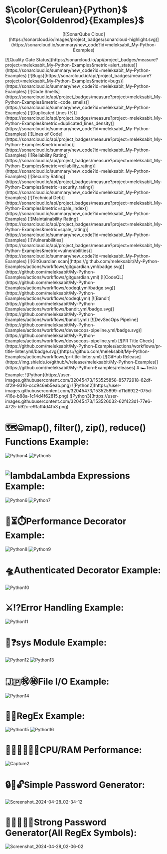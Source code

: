 # $\color{Cerulean}{Python\}$ $\color{Goldenrod}{Examples\}$
<p style="text-align: center;">[![SonarQube Cloud](https://sonarcloud.io/images/project_badges/sonarcloud-highlight.svg)](https://sonarcloud.io/summary/new_code?id=meleksabit_My-Python-Examples)</p> [![Quality Gate Status](https://sonarcloud.io/api/project_badges/measure?project=meleksabit_My-Python-Examples&metric=alert_status)](https://sonarcloud.io/summary/new_code?id=meleksabit_My-Python-Examples) [![Bugs](https://sonarcloud.io/api/project_badges/measure?project=meleksabit_My-Python-Examples&metric=bugs)](https://sonarcloud.io/summary/new_code?id=meleksabit_My-Python-Examples) [![Code Smells](https://sonarcloud.io/api/project_badges/measure?project=meleksabit_My-Python-Examples&metric=code_smells)](https://sonarcloud.io/summary/new_code?id=meleksabit_My-Python-Examples) [![Duplicated Lines (%)](https://sonarcloud.io/api/project_badges/measure?project=meleksabit_My-Python-Examples&metric=duplicated_lines_density)](https://sonarcloud.io/summary/new_code?id=meleksabit_My-Python-Examples) [![Lines of Code](https://sonarcloud.io/api/project_badges/measure?project=meleksabit_My-Python-Examples&metric=ncloc)](https://sonarcloud.io/summary/new_code?id=meleksabit_My-Python-Examples) [![Reliability Rating](https://sonarcloud.io/api/project_badges/measure?project=meleksabit_My-Python-Examples&metric=reliability_rating)](https://sonarcloud.io/summary/new_code?id=meleksabit_My-Python-Examples) [![Security Rating](https://sonarcloud.io/api/project_badges/measure?project=meleksabit_My-Python-Examples&metric=security_rating)](https://sonarcloud.io/summary/new_code?id=meleksabit_My-Python-Examples) [![Technical Debt](https://sonarcloud.io/api/project_badges/measure?project=meleksabit_My-Python-Examples&metric=sqale_index)](https://sonarcloud.io/summary/new_code?id=meleksabit_My-Python-Examples) [![Maintainability Rating](https://sonarcloud.io/api/project_badges/measure?project=meleksabit_My-Python-Examples&metric=sqale_rating)](https://sonarcloud.io/summary/new_code?id=meleksabit_My-Python-Examples) [![Vulnerabilities](https://sonarcloud.io/api/project_badges/measure?project=meleksabit_My-Python-Examples&metric=vulnerabilities)](https://sonarcloud.io/summary/new_code?id=meleksabit_My-Python-Examples) [![GitGuardian scan](https://github.com/meleksabit/My-Python-Examples/actions/workflows/gitguardian.yml/badge.svg)](https://github.com/meleksabit/My-Python-Examples/actions/workflows/gitguardian.yml)
[![CodeQL](https://github.com/meleksabit/My-Python-Examples/actions/workflows/codeql.yml/badge.svg)](https://github.com/meleksabit/My-Python-Examples/actions/workflows/codeql.yml)
[![Bandit](https://github.com/meleksabit/My-Python-Examples/actions/workflows/bandit.yml/badge.svg)](https://github.com/meleksabit/My-Python-Examples/actions/workflows/bandit.yml)
[![DevSecOps Pipeline](https://github.com/meleksabit/My-Python-Examples/actions/workflows/devsecops-pipeline.yml/badge.svg)](https://github.com/meleksabit/My-Python-Examples/actions/workflows/devsecops-pipeline.yml) [![PR Title Check](https://github.com/meleksabit/My-Python-Examples/actions/workflows/pr-title-linter.yml/badge.svg)](https://github.com/meleksabit/My-Python-Examples/actions/workflows/pr-title-linter.yml) [![GitHub Release](https://img.shields.io/github/v/release/meleksabit/My-Python-Examples)](https://github.com/meleksabit/My-Python-Examples/releases)
# 🏎️Tesla Example:
![Python](https://user-images.githubusercontent.com/32045473/153525858-85772918-62df-4f29-9316-ccc946eb5eab.png)
![Python2](https://user-images.githubusercontent.com/32045473/153525899-d11d6922-075d-416e-b88a-1c14d4f62815.png)
![Python3](https://user-images.githubusercontent.com/32045473/153526032-62f423d1-77e6-4725-b92c-e91aff4d4fb3.png)

# 🗺️🤐map(), filter(), zip(), reduce() Functions Example:
![Python4](https://user-images.githubusercontent.com/32045473/157985524-d50743cf-452b-4f59-ba37-fdf0359f1556.png)
![Python5](https://user-images.githubusercontent.com/32045473/157986048-f3aa95cc-8a17-428b-974c-8bc3b02b774d.png)

# ![lambda](https://user-images.githubusercontent.com/32045473/208557760-1d7a62fc-4ebf-49bf-9e84-b6016dd2440c.png)Lambda Expressions Example:
![Python6](https://user-images.githubusercontent.com/32045473/158043470-459870db-cedd-434a-baf1-bbc9be3d0efc.png)
![Python7](https://user-images.githubusercontent.com/32045473/158043476-e9af1a50-e62c-41e2-b760-af4694db9cb2.png)

# 🚄⏳⏱️Performance Decorator Example:
![Python8](https://user-images.githubusercontent.com/32045473/159143103-520e6d0e-2efb-4ae2-aa78-8e4b4efecaea.png)
![Python9](https://user-images.githubusercontent.com/32045473/159143111-94f57d8f-1766-4ab6-9163-016dfc42e6cf.png)

# 🛸Authenticated Decorator Example:
![Python10](https://user-images.githubusercontent.com/32045473/159143405-9b83d37f-4bd1-4d81-83a2-f988c947639a.png)

# ⚔️⁉️Error Handling Example:
![Python11](https://user-images.githubusercontent.com/32045473/160259848-bb356ebf-f41f-4b9b-9d58-d81795155636.png)

# 🤔❓sys Module Example:
![Python12](https://user-images.githubusercontent.com/32045473/167054407-a9b34957-68b9-411e-b607-5a889e8ae59e.png)
![Python13](https://user-images.githubusercontent.com/32045473/167054423-5d4d4d97-5f27-4930-8beb-6bbecd7c0c3e.png)

# 🇯🇵㊗️㊙️File I/O Example:
![Python14](https://user-images.githubusercontent.com/32045473/168042940-19f31355-4800-48e0-ae3c-1137e8397409.png)

# 🔣🔐RegEx Example:
![Python15](https://user-images.githubusercontent.com/32045473/206588113-4125c44a-df45-4a42-b7fd-1fc822cb6a92.png)
![Python16](https://user-images.githubusercontent.com/32045473/206590109-9b4ece8c-ef4a-4cf2-9983-0bf0cf776f61.png)

# 👩🏻‍💻🔳🧠🦾CPU/RAM Performance:
![Capture2](https://github.com/meleksabit/My-Python-Examples/assets/32045473/b188e394-f017-4633-9a4f-a77948623f61)

# 🔒🔑🔓Simple Password Generator:
![Screenshot_2024-04-28_02-34-12](https://github.com/meleksabit/My-Python-Examples/assets/32045473/66dc40f4-0139-4c69-a93c-24de35255da1)

# 👨🏻‍💻🔣🛅Strong Password Generator(All RegEx Symbols):
![Screenshot_2024-04-28_02-06-02](https://github.com/meleksabit/My-Python-Examples/assets/32045473/1af08765-944b-4c13-a2ed-dec7a5d33fc7)
